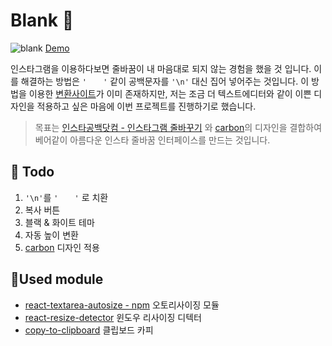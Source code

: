 # Blank 👏

![blank](/img/blank.gif)
[Demo](http://Kyun92.github.io/Blank)

인스타그램을 이용하다보면 줄바꿈이 내 마음대로 되지 않는 경험을 했을 것 입니다. 이를 해결하는 방법은 `'⠀⠀⠀'` 같이 공백문자를 `'\n'` 대신 집어 넣어주는 것입니다. 이 방법을 이용한 [변환사이트](http://instablank.com)가 이미 존재하지만, 저는 조금 더 텍스트에디터와 같이 이쁜 디자인을 적용하고 싶은 마음에 이번 프로젝트를 진행하기로 했습니다.

> 목표는 [인스타공백닷컴 - 인스타그램 줄바꾸기](http://instablank.com) 와 [carbon](https://carbon.now.sh/)의 디자인을 결합하여 베어같이 아름다운 인스타 줄바꿈 인터페이스를 만드는 것입니다.

## 🙏 Todo

1.  `'\n'`를 `'⠀⠀⠀'` 로 치환
2.  복사 버튼
3.  블랙 & 화이트 테마
4.  자동 높이 변환
5.  [carbon](https://carbon.now.sh/) 디자인 적용

## 💪Used module

- [react-textarea-autosize - npm](https://www.npmjs.com/package/react-textarea-autosize) 오토리사이징 모듈
- [react-resize-detector](https://github.com/maslianok/react-resize-detector) 윈도우 리사이징 디텍터
- [copy-to-clipboard](https://github.com/nkbt/react-copy-to-clipboard) 클립보드 카피

